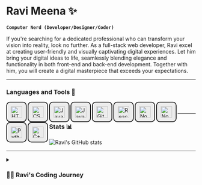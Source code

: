 # Ravi Meena ✨

**`Computer Nerd (Developer/Designer/Coder)`**

If you're searching for a dedicated professional who can transform your vision into reality, look no further. As a full-stack web developer, Ravi excel at creating user-friendly and visually captivating digital experiences. Let him bring your digital ideas to life, seamlessly blending elegance and functionality in both front-end and back-end development. Together with him, you will create a digital masterpiece that exceeds your expectations.

---

### Languages and Tools 🧰

<div>
    <img align="left" alt="HTML" width="30px" style="padding:10px;background-color:#ececec;border:2px solid #121212;border-radius:10px" src="https://cdn.jsdelivr.net/gh/devicons/devicon/icons/html5/html5-plain.svg" />
    <img align="left" alt="CSS" width="30px" style="padding:10px;background-color:#ececec;border:2px solid #121212;border-radius:10px" src="https://cdn.jsdelivr.net/gh/devicons/devicon/icons/css3/css3-plain.svg" />
    <img align="left" alt="JavaScript" width="30px" style="padding:10px;background-color:#ececec;border:2px solid #121212;border-radius:10px" src="https://cdn.jsdelivr.net/gh/devicons/devicon/icons/javascript/javascript-plain.svg" />
    <img align="left" alt="JavaScript" width="30px" style="padding:10px;background-color:#ececec;border:2px solid #121212;border-radius:10px" src="https://cdn.jsdelivr.net/gh/devicons/devicon/icons/sass/sass-original.svg" />
    <img align="left" alt="Git" width="30px" style="padding:10px;background-color:#ececec;border:2px solid #121212;border-radius:10px" src="https://cdn.jsdelivr.net/gh/devicons/devicon/icons/git/git-original.svg" />
    <img align="left" alt="React" width="30px" style="padding:10px;background-color:#ececec;border:2px solid #121212;border-radius:10px" src="https://cdn.jsdelivr.net/gh/devicons/devicon/icons/react/react-original.svg" />
    <img align="left" alt="NodeJS" width="30px" style="padding:10px;background-color:#ececec;border:2px solid #121212;border-radius:10px" src="https://cdn.jsdelivr.net/gh/devicons/devicon/icons/nodejs/nodejs-original.svg" />
    <img align="left" alt="NodeJS" width="30px" style="padding:10px;background-color:#ececec;border:2px solid #121212;border-radius:10px" src="https://cdn.jsdelivr.net/gh/devicons/devicon/icons/mongodb/mongodb-original.svg" />
    <img align="left" alt="Python" width="30px" style="padding:10px;background-color:#ececec;border:2px solid #121212;border-radius:10px" src="https://cdn.jsdelivr.net/gh/devicons/devicon/icons/python/python-plain.svg" />
    <img align="left" alt="C++" width="30px" style="padding:10px;background-color:#ececec;border:2px solid #121212;border-radius:10px" src="https://cdn.jsdelivr.net/gh/devicons/devicon/icons/cplusplus/cplusplus-line.svg" />
</div>
<br>

---

### Stats 📊

![Ravi's GitHub stats](https://github-readme-stats.vercel.app/api?username=skykingravi&show_icons=true&theme=dracula)

---

<details>
 <summary><h3>👨‍💻 Ravi's Coding Journey</h3></summary>A passionate full stack web developer and UI/UX designer. Ravi discovered the world of HTML, CSS, and JavaScript as a mere computer subject back in his 6th grade. Little did he know, that those initial interactions with code would evolve into such an unwavering dedication and an unquenchable thirst for knowledge. During Ravi's initial college years, he discovered the true potential of these technologies and fully embraced them. Today, Ravi possesses a comprehensive skill set in both front-end and back-end web development. His creativity and attention to details make him a skilled UI/UX designer as well.

[website]: https://ravis-portfolio.vercel.app
